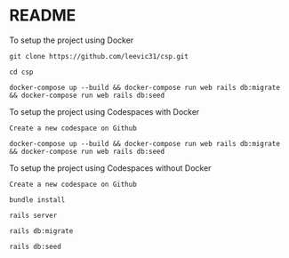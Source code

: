 # README

To setup the project using Docker
```
git clone https://github.com/leevic31/csp.git

cd csp

docker-compose up --build && docker-compose run web rails db:migrate && docker-compose run web rails db:seed
```

To setup the project using Codespaces with Docker
```
Create a new codespace on Github

docker-compose up --build && docker-compose run web rails db:migrate && docker-compose run web rails db:seed

```

To setup the project using Codespaces without Docker
```
Create a new codespace on Github

bundle install

rails server

rails db:migrate

rails db:seed
```